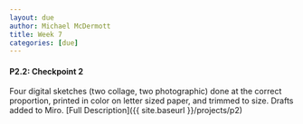 ```yaml
---
layout: due
author: Michael McDermott
title: Week 7
categories: [due]
---
```

#### P2.2: Checkpoint 2
Four digital sketches (two collage, two photographic) done at the correct proportion, printed in color on letter sized paper, and trimmed to size. Drafts added to Miro. [Full Description]({{ site.baseurl }}/projects/p2)
